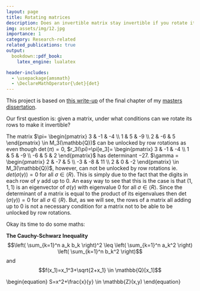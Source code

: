```yaml
---
layout: page
title: Rotating matrices
description: Does an invertible matrix stay invertible if you rotate its rows?
img: assets/img/12.jpg
importance: 1
category: Research-related
related_publications: true
output: 
  bookdown::pdf_book:
    latex_engine: lualatex

header-includes:
  - \usepackage{amsmath}
  - \DeclareMathOperator{\det}{det}
---
```


This project is based on [this write-up](assets/pdf/Unlocking_Matrices.pdf) of the final chapter of my [masters dissertation](assets/pdf/PM.pdf).

Our first question is: given a matrix, under what conditions can we rotate its rows to make it invertible?

The matrix $\pi=
    \begin{pmatrix}
        3 & -1 & -4 \\
        1 & 5 & -9 \\
        2 & -6 & 5
    \end{pmatrix} \in M_3(\mathbb{Q})$ can be unlocked by row rotations as even though $\det(\pi)=0$, $r_3(\pi)=\pi[e_3]=
    \begin{pmatrix}
        3 & -1 & -4 \\
        1 & 5 & -9 \\
        -6 & 5 & 2
    \end{pmatrix}$ has determinant $-27$. $\gamma =
    \begin{pmatrix}
        2 & -7 & 5 \\
        -3 & -8 & 11 \\
        2 & 0 & -2
    \end{pmatrix} \in M_3(\mathbb{Q})$, however, can not be unlocked by row rotations ie. $det(\sigma(\gamma)) = 0$ for all $\sigma \in \langle R \rangle$. This is simply due to the fact that the digits in each row of $\gamma$ add up to $0$. An easy way to see that this is the case is that $(1,1,1)$ is an eigenvector of $\sigma(\gamma)$  with eigenvalue $0$ for all $\sigma \in \langle R \rangle$. Since the determinant of a matrix is equal to the product of its eigenvalues then $\det(\sigma(\gamma)) = 0$ for all $\sigma \in \langle R \rangle$. But, as we will see, the rows of a matrix all adding up to $0$ is not a necessary condition for a matrix not to be able to be unlocked by row rotations.

Okay its time to do some maths:

**The Cauchy-Schwarz Inequality**\
$$\left( \sum_{k=1}^n a_k b_k \right)^2 \leq \left( \sum_{k=1}^n a_k^2 \right) \left( \sum_{k=1}^n b_k^2 \right)$$
and
$$f(x_1)=x_1^3+\sqrt{2+x_1} \in \mathbb{Q}[x_1]$$

\begin{equation}
S=x^2+\frac{x}{y} \in \mathbb{Z}(x,y)
\end{equation}


